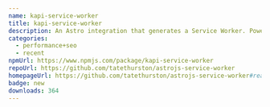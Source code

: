 ```yaml
---
name: kapi-service-worker
title: kapi-service-worker
description: An Astro integration that generates a Service Worker. Powered by Workbox.
categories:
  - performance+seo
  - recent
npmUrl: https://www.npmjs.com/package/kapi-service-worker
repoUrl: https://github.com/tatethurston/astrojs-service-worker
homepageUrl: https://github.com/tatethurston/astrojs-service-worker#readme
badge: new
downloads: 364
---
```

